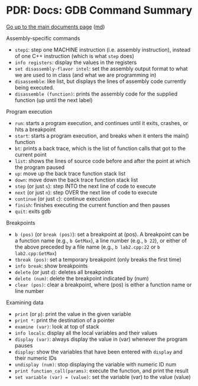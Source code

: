 PDR: Docs: GDB Command Summary
==============================

[Go up to the main documents page](index.html) ([md](index.md))

Assembly-specific commands

- `stepi`: step one MACHINE instruction (i.e. assembly instruction), instead of one C++ instruction (which is what `step` does)
- `info registers`: display the values in the registers
- `set disassembly-flavor intel`: set the assembly output format to what we are used to in class (and what we are programming in)
- `disassemble`: like list, but displays the lines of assembly code currently being executed.
- `disassemble (function)`: prints the assembly code for the supplied function (up until the next label)

Program execution

- `run`: starts a program execution, and continues until it exits, crashes, or hits a breakpoint
- `start`: starts a program execution, and breaks when it enters the main() function
- `bt`: prints a back trace, which is the list of function calls that got to the current point
- `list`: shows the lines of source code before and after the point at which the program paused
- `up`: move up the back trace function stack list
- `down`: move down the back trace function stack list
- `step` (or just `s`): step INTO the next line of code to execute
- `next` (or just `n`): step OVER the next line of code to execute
- `continue` (or just `c`): continue execution
- `finish`: finishes executing the current function and then pauses
- `quit`: exits gdb

Breakpoints

- `b (pos)` (or `break (pos)`): set a breakpoint at (pos).  A breakpoint can be a function name (e.g., `b GetMax`), a line number (e.g., `b 22`), or either of the above preceded by a file name (e.g., `b lab2.cpp:22` or `b lab2.cpp:GetMax`)
- `tbreak (pos)`: set a temporary breakpoint (only breaks the first time)
- `info break`: show breakpoints
- `delete` (or just `d`): deletes all breakpoints
- `delete (num)`: delete the breakpoint indicated by (num)
- `clear (pos)`: clear a breakpoint, where (pos) is either a function name or line number

Examining data

- `print` (or `p`): print the value in the given variable
- `print *`: print the destination of a pointer
- `examine (var)`: look at top of stack
- `info locals`: display all the local variables and their values
- `display (var)`: always display the value in (var) whenever the program pauses
- `display`: show the variables that have been entered with `display` and their numeric IDs
- `undisplay (num)`: stop displaying the variable with numeric ID num
- `print function_call(params)`: execute the function, and print the result
- `set variable (var) = (value)`: set the variable (var) to the value (value)
